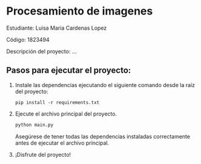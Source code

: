 # Procesamiento de imagenes

Estudiante: Luisa Maria Cardenas Lopez

Código: 1823494

Descripción del proyecto: ...

## Pasos para ejecutar el proyecto:

1. Instale las dependencias ejecutando el siguiente comando desde la raíz del proyecto:
    ```
    pip install -r requirements.txt
    ```

2. Ejecute el archivo principal del proyecto.

    ```bash
    python main.py
    ```

    Asegúrese de tener todas las dependencias instaladas correctamente antes de ejecutar el archivo principal.

3. ¡Disfrute del proyecto!

